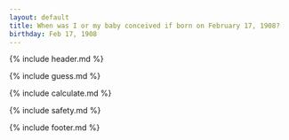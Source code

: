 ```yaml
---
layout: default
title: When was I or my baby conceived if born on February 17, 1908?
birthday: Feb 17, 1908
---
```


{% include header.md %}

{% include guess.md %}

{% include calculate.md %}

{% include safety.md %}

{% include footer.md %}



